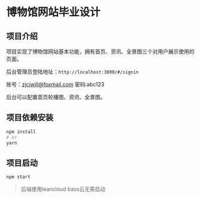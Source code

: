 # 博物馆网站毕业设计
## 项目介绍
项目实现了博物馆网站基本功能，拥有首页、资讯、全景图三个对用户展示使用的页面。

后台管理员登陆地址：`http://localhost:3000/#/signin`

账号：zjciwill@foxmail.com 密码:abc123

后台可以配置首页轮播图、资讯、全景图。

## 项目依赖安装
```bash
npm install
# or
yarn
```
## 项目启动
```bash
npm start
```
> 后端使用leancloud bass云无需启动
